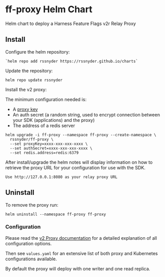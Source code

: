 # ff-proxy Helm Chart

Helm chart to deploy a Harness Feature Flags v2r Relay Proxy

## Install

Configure the helm repository:
```
`helm repo add rssnyder https://rssnyder.github.io/charts`
```

Update the repository:
```
helm repo update rssnyder
```

Install the v2 proxy:

The minimum configuration needed is:
- A [proxy key](https://developer.harness.io/docs/feature-flags/relay-proxy/relay_proxy_v2/#creating-a-proxy-key)
- An auth secret (a random string, used to encrypt connection between your SDK (applications) and the proxy)
- The address of a redis server

```
helm upgrade -i ff-proxy --namespace ff-proxy --create-namespace \
  rssnyder/ff-proxy \
  --set proxyKey=xxxx-xxx-xxx-xxxx \
  --set authSecret=xxxx-xxx-xxx-xxxx \
  --set redis.address=redis:6379
```

After install/upgrade the helm notes will display information on how to retrieve the proxy URL for your configuration for use with the SDK.

```
Use http://127.0.0.1:8080 as your relay proxy URL
```

## Uninstall

To remove the proxy run:
```
helm uninstall --namespace ff-proxy ff-proxy
```

### Configuration

Please read the [v2 Proxy documentation](https://developer.harness.io/docs/feature-flags/relay-proxy/relay_proxy_v2) for a detailed explanation of all configuration options.

Then see `values.yaml` for an extensive list of both proxy and Kubernetes configurations available.

By default the proxy will deploy with one writer and one read replica.
